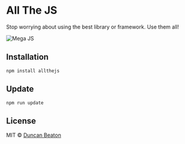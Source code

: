 # All The JS

Stop worrying about using the best library or framework. Use them all!

![Mega JS](https://raw.githubusercontent.com/dunckr/allthejs/master/assets/megaJS.jpg)

## Installation

```npm install allthejs```

## Update

```npm run update```

## License

MIT © [Duncan Beaton](http://dunckr.com)
